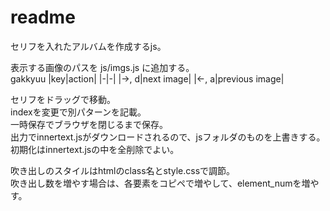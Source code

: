 # readme
セリフを入れたアルバムを作成するjs。  

表示する画像のパスを js/imgs.js に追加する。  
gakkyuu
|key|action|
|-|-|
|→, d|next image|
|←, a|previous image|

セリフをドラッグで移動。  
indexを変更で別パターンを記載。  
一時保存でブラウザを閉じるまで保存。  
出力でinnertext.jsがダウンロードされるので、jsフォルダのものを上書きする。  
初期化はinnertext.jsの中を全削除でよい。  

吹き出しのスタイルはhtmlのclass名とstyle.cssで調節。  
吹き出し数を増やす場合は、各要素をコピペで増やして、element_numを増やす。  